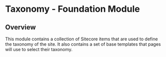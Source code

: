 # Taxonomy - Foundation Module

## Overview

This module contains a collection of Sitecore items that are used to define the taxonomy of the site.  It also contains a set of base templates that pages will use to select their taxonomy.